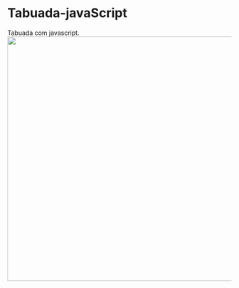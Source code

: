 # Tabuada-javaScript
Tabuada com javascript.
<br>
<img src="https://user-images.githubusercontent.com/102268481/202291359-4e1f2c13-1ac3-4299-b4c1-511a9651c8c9.png" width="550"/>
